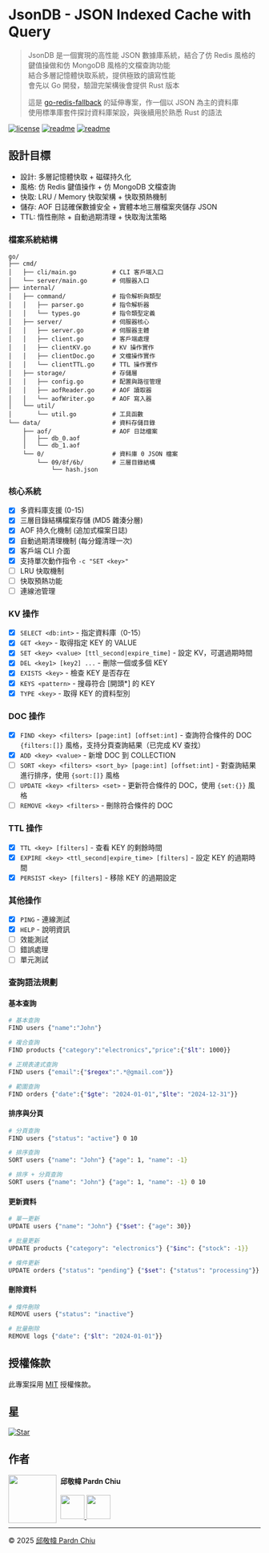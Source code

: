 # JsonDB - JSON Indexed Cache with Query
> JsonDB 是一個實現的高性能 JSON 數據庫系統，結合了仿 Redis 風格的鍵值操做和仿 MongoDB 風格的文檔查詢功能<br>
> 結合多層記憶體快取系統，提供極致的讀寫性能<br>
> 會先以 Go 開發，驗證完架構後會提供 Rust 版本
>
> 這是 [go-redis-fallback](https://github.com/pardnchiu/go-redis-fallback) 的延伸專案，作一個以 JSON 為主的資料庫<br>
> 使用標準庫套件探討資料庫架設，與後續用於熟悉 Rust 的語法

[![license](https://img.shields.io/github/license/pardnchiu/JsonDB)](LICENSE)
[![readme](https://img.shields.io/badge/readme-EN-white)](README.md)
[![readme](https://img.shields.io/badge/readme-ZH-white)](README.zh.md)

## 設計目標
- 設計: 多層記憶體快取 + 磁碟持久化
- 風格: 仿 Redis 鍵值操作 + 仿 MongoDB 文檔查詢
- 快取: LRU / Memory 快取架構 + 快取預熱機制
- 儲存: AOF 日誌確保數據安全 + 實體本地三層檔案夾儲存 JSON
- TTL: 惰性刪除 + 自動過期清理 + 快取淘汰策略


### 檔案系統結構
```
go/
├── cmd/
│   ├── cli/main.go          # CLI 客戶端入口
│   └── server/main.go       # 伺服器入口
├── internal/
│   ├── command/             # 指令解析與類型
│   │   ├── parser.go        # 指令解析器
│   │   └── types.go         # 指令類型定義
│   ├── server/              # 伺服器核心
│   │   ├── server.go        # 伺服器主體
│   │   ├── client.go        # 客戶端處理
│   │   ├── clientKV.go      # KV 操作實作
│   │   ├── clientDoc.go     # 文檔操作實作
│   │   └── clientTTL.go     # TTL 操作實作
│   ├── storage/             # 存儲層
│   │   ├── config.go        # 配置與路徑管理
│   │   ├── aofReader.go     # AOF 讀取器
│   │   └── aofWriter.go     # AOF 寫入器
│   └── util/
│       └── util.go          # 工具函數
└── data/                    # 資料存儲目錄
    ├── aof/                 # AOF 日誌檔案
    │   ├── db_0.aof
    │   └── db_1.aof
    └── 0/                   # 資料庫 0 JSON 檔案
        └── 09/8f/6b/        # 三層目錄結構
            └── hash.json
```

### 核心系統
- [x] 多資料庫支援 (0-15)
- [x] 三層目錄結構檔案存儲 (MD5 雜湊分層)
- [x] AOF 持久化機制 (追加式檔案日誌)
- [x] 自動過期清理機制 (每分鐘清理一次)
- [x] 客戶端 CLI 介面
- [x] 支持單次動作指令 `-c "SET <key>"` 
- [ ] LRU 快取機制
- [ ] 快取預熱功能
- [ ] 連線池管理

### KV 操作
- [x] `SELECT <db:int>` - 指定資料庫（0-15）
- [x] `GET <key>` - 取得指定 KEY 的 VALUE
- [x] `SET <key> <value> [ttl_second|expire_time]` - 設定 KV，可選過期時間
- [x] `DEL <key1> [key2] ...` - 刪除一個或多個 KEY
- [x] `EXISTS <key>` - 檢查 KEY 是否存在
- [x] `KEYS <pattern>` - 搜尋符合 [開頭*] 的 KEY
- [x] `TYPE <key>` - 取得 KEY 的資料型別

### DOC 操作
- [x] `FIND <key> <filters> [page:int] [offset:int]` - 查詢符合條件的 DOC `{filters:[]}` 風格，支持分頁查詢結果（已完成 KV 查找）
- [x] `ADD <key> <value>` - 新增 DOC 到 COLLECTION
- [ ] `SORT <key> <filters> <sort_by> [page:int] [offset:int]` - 對查詢結果進行排序，使用 `{sort:[]}` 風格
- [ ] `UPDATE <key> <filters> <set>` - 更新符合條件的 DOC，使用 `{set:{}}` 風格
- [ ] `REMOVE <key> <filters>` - 刪除符合條件的 DOC

### TTL 操作
- [x] `TTL <key> [filters]` - 查看 KEY 的剩餘時間
- [x] `EXPIRE <key> <ttl_second|expire_time> [filters]` - 設定 KEY 的過期時間
- [x] `PERSIST <key> [filters]` - 移除 KEY 的過期設定

### 	其他操作
- [x] `PING` - 連線測試
- [x] `HELP` - 說明資訊
- [ ] 效能測試
- [ ] 錯誤處理
- [ ] 單元測試

### 查詢語法規劃

#### 基本查詢
```bash
# 基本查詢
FIND users {"name":"John"}

# 複合查詢
FIND products {"category":"electronics","price":{"$lt": 1000}}

# 正規表達式查詢
FIND users {"email":{"$regex":".*@gmail.com"}}

# 範圍查詢
FIND orders {"date":{"$gte": "2024-01-01","$lte": "2024-12-31"}}
```

#### 排序與分頁
```bash
# 分頁查詢
FIND users {"status": "active"} 0 10

# 排序查詢
SORT users {"name": "John"} {"age": 1, "name": -1}

# 排序 + 分頁查詢
SORT users {"name": "John"} {"age": 1, "name": -1} 0 10
```

#### 更新資料
```bash
# 單一更新
UPDATE users {"name": "John"} {"$set": {"age": 30}}

# 批量更新
UPDATE products {"category": "electronics"} {"$inc": {"stock": -1}}

# 條件更新
UPDATE orders {"status": "pending"} {"$set": {"status": "processing"}}
```

#### 刪除資料
```bash
# 條件刪除
REMOVE users {"status": "inactive"}

# 批量刪除
REMOVE logs {"date": {"$lt": "2024-01-01"}}
```

## 授權條款

此專案採用 [MIT](LICENSE) 授權條款。

## 星

[![Star](https://api.star-history.com/svg?repos=pardnchiu/JsonDB&type=Date)](https://www.star-history.com/#pardnchiu/JsonDB&Date)

## 作者

<img src="https://avatars.githubusercontent.com/u/25631760" align="left" width="96" height="96" style="margin-right: 0.5rem;">

<h4 style="padding-top: 0">邱敬幃 Pardn Chiu</h4>

<a href="mailto:dev@pardn.io" target="_blank">
  <img src="https://pardn.io/image/email.svg" width="48" height="48">
</a> <a href="https://linkedin.com/in/pardnchiu" target="_blank">
  <img src="https://pardn.io/image/linkedin.svg" width="48" height="48">
</a>

***

©️ 2025 [邱敬幃 Pardn Chiu](https://pardn.io)
